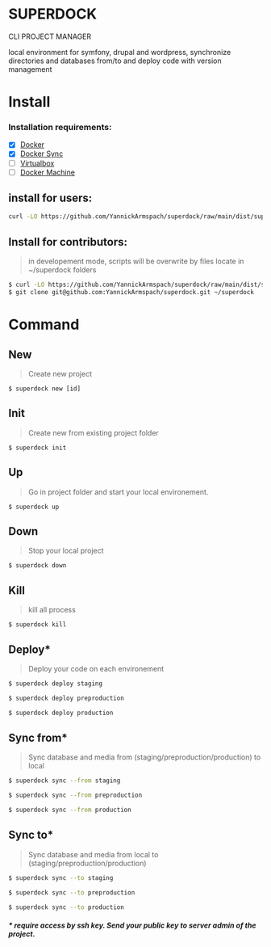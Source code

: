 # SUPERDOCK
CLI PROJECT MANAGER
 
local environment for symfony, drupal and wordpress, synchronize directories and databases from/to and deploy code with version management

# Install

### Installation requirements:

  - [x] [Docker](https://docs.docker.com/install/)
  - [x] [Docker Sync](https://docker-sync.readthedocs.io/en/latest/getting-started/installation.html)
  - [ ] [Virtualbox](https://www.virtualbox.org/)
  - [ ] [Docker Machine](https://docs.docker.com/machine/install-machine/)
  
## install for users:
```sh
curl -LO https://github.com/YannickArmspach/superdock/raw/main/dist/superdock.phar && mv superdock.phar /usr/local/bin/superdock && chmod +x /usr/local/bin/superdock && superdock core install
```

## Install for contributors:
> in developement mode, scripts will be overwrite by files locate in ~/superdock folders
```sh
$ curl -LO https://github.com/YannickArmspach/superdock/raw/main/dist/superdock.phar && mv superdock.phar /usr/local/bin/superdock && chmod +x /usr/local/bin/superdock && superdock core install
$ git clone git@github.com:YannickArmspach/superdock.git ~/superdock
```

# Command

## New
> Create new project
```
$ superdock new [id]
```

## Init
> Create new from existing project folder
```
$ superdock init
```

## Up
> Go in project folder and start your local environement. 
```
$ superdock up
```

## Down
> Stop your local project
```
$ superdock down
```

## Kill
> kill all process
```
$ superdock kill
```

## Deploy*
> Deploy your code on each environement
```sh
$ superdock deploy staging

$ superdock deploy preproduction

$ superdock deploy production
```

## Sync from*
> Sync database and media from (staging/preproduction/production) to local
```sh
$ superdock sync --from staging

$ superdock sync --from preproduction

$ superdock sync --from production
```

## Sync to*
> Sync database and media from local to (staging/preproduction/production)
```sh
$ superdock sync --to staging

$ superdock sync --to preproduction

$ superdock sync --to production
```

##### * require access by ssh key. Send your public key to server admin of the project.
